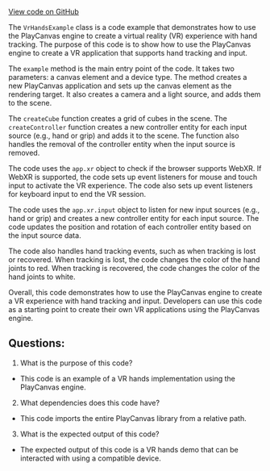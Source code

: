 [View code on GitHub](https://github.com/playcanvas/engine/examples/src/examples/xr/vr-hands.tsx)

The `VrHandsExample` class is a code example that demonstrates how to use the PlayCanvas engine to create a virtual reality (VR) experience with hand tracking. The purpose of this code is to show how to use the PlayCanvas engine to create a VR application that supports hand tracking and input. 

The `example` method is the main entry point of the code. It takes two parameters: a canvas element and a device type. The method creates a new PlayCanvas application and sets up the canvas element as the rendering target. It also creates a camera and a light source, and adds them to the scene. 

The `createCube` function creates a grid of cubes in the scene. The `createController` function creates a new controller entity for each input source (e.g., hand or grip) and adds it to the scene. The function also handles the removal of the controller entity when the input source is removed. 

The code uses the `app.xr` object to check if the browser supports WebXR. If WebXR is supported, the code sets up event listeners for mouse and touch input to activate the VR experience. The code also sets up event listeners for keyboard input to end the VR session. 

The code uses the `app.xr.input` object to listen for new input sources (e.g., hand or grip) and creates a new controller entity for each input source. The code updates the position and rotation of each controller entity based on the input source data. 

The code also handles hand tracking events, such as when tracking is lost or recovered. When tracking is lost, the code changes the color of the hand joints to red. When tracking is recovered, the code changes the color of the hand joints to white. 

Overall, this code demonstrates how to use the PlayCanvas engine to create a VR experience with hand tracking and input. Developers can use this code as a starting point to create their own VR applications using the PlayCanvas engine.
## Questions: 
 1. What is the purpose of this code?
- This code is an example of a VR hands implementation using the PlayCanvas engine.

2. What dependencies does this code have?
- This code imports the entire PlayCanvas library from a relative path.

3. What is the expected output of this code?
- The expected output of this code is a VR hands demo that can be interacted with using a compatible device.